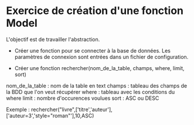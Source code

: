 # Exercice de création d'une fonction Model

L'objectif est de travailler l'abstraction.

- Créer une fonction pour se connecter à la base de données. Les paramètres de connexion sont entrées dans un fichier de configuration.

- Créer une fonction rechercher(nom_de_la_table, champs, where, limit, sort)

nom_de_la_table : nom de la table en text
champs : tableau des champs de la BDD que l'on veut récupérer
where : tableau avec les conditions du where
limit : nombre d'occurences voulues
sort : ASC ou DESC

Exemple :
rechercher("livre",['titre','auteur'],['auteur=3','style="roman"'],10,ASC)
